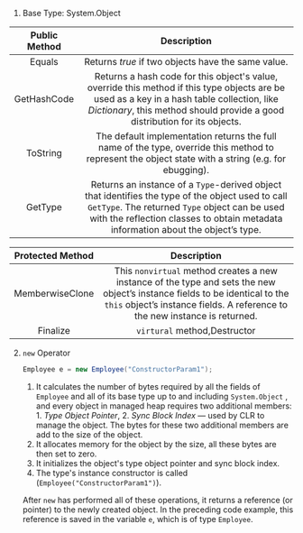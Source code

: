 1. Base Type: System.Object

| Public Method |               Description                |
| :-----------: | :--------------------------------------: |
|    Equals     | Returns *true* if two objects have the same value. |
|  GetHashCode  | Returns a hash code for this object's value, override this method if this type objects are be used as a key in a hash table collection, like *Dictionary*, this method should provide a good distribution for its objects. |
|   ToString    | The default implementation returns the full name of the type, override this method to represent the object state with a string (e.g. for ebugging). |
|    GetType    | Returns an instance of a `Type`-derived object that identifies the type of the object used to call `GetType`. The returned `Type` object can be used with the reflection classes to obtain metadata information about the object’s type. |

| Protected Method |               Description                |
| :--------------: | :--------------------------------------: |
| MemberwiseClone  | This `nonvirtual` method creates a new instance of the type and sets the new object’s instance fields to be identical to the `this` object’s instance fields. A reference to the new instance is returned. |
|     Finalize     |       `virtural` method,Destructor       |



2. `new` Operator

   ``` c#
   Employee e = new Employee("ConstructorParam1");
   ```

   1. It calculates the number of bytes required by all the fields of `Employee` and all of its base type up to and including `System.Object` , and every object in managed heap requires two additional members: 1. *Type Object Pointer*, 2. *Sync Block Index* — used by CLR to manage the object. The bytes for these two additional members are add to the size of the object.
   2. It allocates memory for the object by the size, all these bytes are then set to zero.
   3. It initializes the object's type object pointer and sync block index.
   4. The type's instance constructor is called (`Employee("ConstructorParam1")`).

   After `new` has performed all of these operations, it returns a reference (or pointer) to the newly created object. In the preceding code example, this reference is saved in the variable `e`, which is of type `Employee`.
